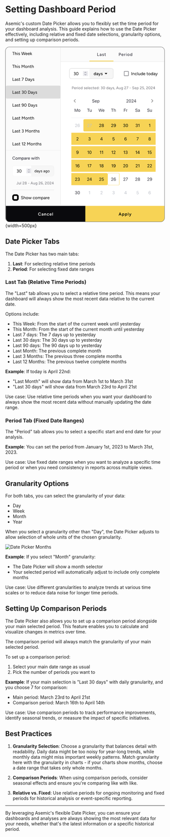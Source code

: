 
# Setting Dashboard Period

Asemic's custom Date Picker allows you to flexibly set the time period for your dashboard analysis. This guide explains how to use the Date Picker effectively, including relative and fixed date selections, granularity options, and setting up comparison periods.

![Date Picker](../public/img/date-picker.png){width=500px}

## Date Picker Tabs

The Date Picker has two main tabs:

1. **Last**: For selecting relative time periods
2. **Period**: For selecting fixed date ranges

### Last Tab (Relative Time Periods)

The "Last" tab allows you to select a relative time period. This means your dashboard will always show the most recent data relative to the current date.

Options include:

- This Week: From the start of the current week until yesterday
- This Month: From the start of the current month until yesterday
- Last 7 days: The 7 days up to yesterday
- Last 30 days: The 30 days up to yesterday
- Last 90 days: The 90 days up to yesterday
- Last Month: The previous complete month
- Last 3 Months: The previous three complete months
- Last 12 Months: The previous twelve complete months

__Example__:
If today is April 22nd:
- "Last Month" will show data from March 1st to March 31st
- "Last 30 days" will show data from March 23rd to April 21st

Use case: Use relative time periods when you want your dashboard to always show the most recent data without manually updating the date range.

### Period Tab (Fixed Date Ranges)

The "Period" tab allows you to select a specific start and end date for your analysis.

__Example__:
You can set the period from January 1st, 2023 to March 31st, 2023.

Use case: Use fixed date ranges when you want to analyze a specific time period or when you need consistency in reports across multiple views.

## Granularity Options

For both tabs, you can select the granularity of your data:

- Day
- Week
- Month
- Year

When you select a granularity other than "Day", the Date Picker adjusts to allow selection of whole units of the chosen granularity.

![Date Picker Months](.../public/img/date-picker-month.png)

__Example__:
If you select "Month" granularity:
- The Date Picker will show a month selector
- Your selected period will automatically adjust to include only complete months

Use case: Use different granularities to analyze trends at various time scales or to reduce data noise for longer time periods.

## Setting Up Comparison Periods

The Date Picker also allows you to set up a comparison period alongside your main selected period. This feature enables you to calculate and visualize changes in metrics over time.

The comparison period will always match the granularity of your main selected period.

To set up a comparison period:

1. Select your main date range as usual
2. Pick the number of periods you want to 


__Example__:
If your main selection is "Last 30 days" with daily granularity, and you choose 7 for comparison:
- Main period: March 23rd to April 21st
- Comparison period: March 16th to April 14th

Use case: Use comparison periods to track performance improvements, identify seasonal trends, or measure the impact of specific initiatives.

## Best Practices

1. **Granularity Selection**: Choose a granularity that balances detail with readability. Daily data might be too noisy for year-long trends, while monthly data might miss important weekly patterns. Match granularity here with the granularity in charts - if your charts show months, choose a date range that takes only whole months.

2. **Comparison Periods**: When using comparison periods, consider seasonal effects and ensure you're comparing like with like.

3. **Relative vs. Fixed**: Use relative periods for ongoing monitoring and fixed periods for historical analysis or event-specific reporting.

---
By leveraging Asemic's flexible Date Picker, you can ensure your dashboards and analyses are always showing the most relevant data for your needs, whether that's the latest information or a specific historical period.
